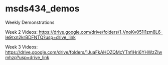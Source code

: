 # msds434_demos
Weekly Demonstrations

Week 2 Videos:
https://drive.google.com/drive/folders/1_VnoKv051I1zm8L6-Ie9rxn2krBDFNTQ?usp=drive_link

Week 3 Videos:
https://drive.google.com/drive/folders/1JuaFkAHOZQMcYTnflHri6YHWzZIwmhzp?usp=drive_link
